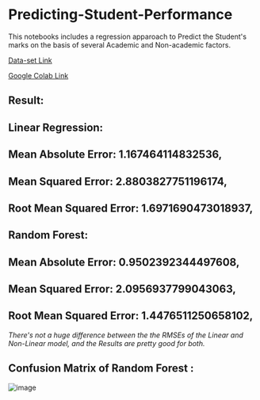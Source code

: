 # Predicting-Student-Performance
This notebooks includes a regression apparoach to Predict the Student's marks on the basis of several Academic and Non-academic factors.

[Data-set Link](https://archive.ics.uci.edu/ml/datasets/Student+Performance)


[Google Colab Link](https://colab.research.google.com/drive/1s0HUp4pOjGpSJXeg-NgoRn_1as3siufZ?usp=sharing)


Result:
--

Linear Regression:
--
Mean Absolute Error: 1.167464114832536,
-
Mean Squared Error: 2.8803827751196174,
-
Root Mean Squared Error: 1.6971690473018937,
-


Random Forest:
--
Mean Absolute Error: 0.9502392344497608,
-
Mean Squared Error: 2.0956937799043063,
-
Root Mean Squared Error: 1.4476511250658102,
-


*There's not a huge difference between the the RMSEs of the Linear and Non-Linear model, and the Results are pretty good for both.*


Confusion Matrix of Random Forest :
--
![image](https://user-images.githubusercontent.com/50799215/121773716-4ac92e00-cb9b-11eb-8bb3-485704cf59fc.png)



